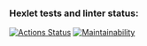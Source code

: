 ### Hexlet tests and linter status:
[![Actions Status](https://github.com/Arrcontender/php-project-45/workflows/hexlet-check/badge.svg)](https://github.com/Arrcontender/php-project-45/actions)
[![Maintainability](https://api.codeclimate.com/v1/badges/1b7b26f1e7bc1b31ccef/maintainability)](https://codeclimate.com/github/Arrcontender/php-project-45/maintainability)
